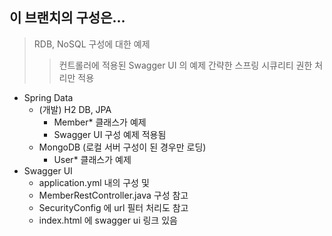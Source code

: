 ## 이 브랜치의 구성은...

> RDB, NoSQL 구성에 대한 예제
> > 컨트롤러에 적용된 Swagger UI 의 예제
> > 간략한 스프링 시큐리티 권한 처리만 적용

- Spring Data
  - (개발) H2 DB, JPA
    - Member* 클래스가 예제
    - Swagger UI 구성 예제 적용됨
  - MongoDB (로컬 서버 구성이 된 경우만 로딩)
    - User* 클래스가 예제
- Swagger UI
  - application.yml 내의 구성 및
  - MemberRestController.java 구성 참고
  - SecurityConfig 에 url 필터 처리도 참고
  - index.html 에 swagger ui 링크 있음
